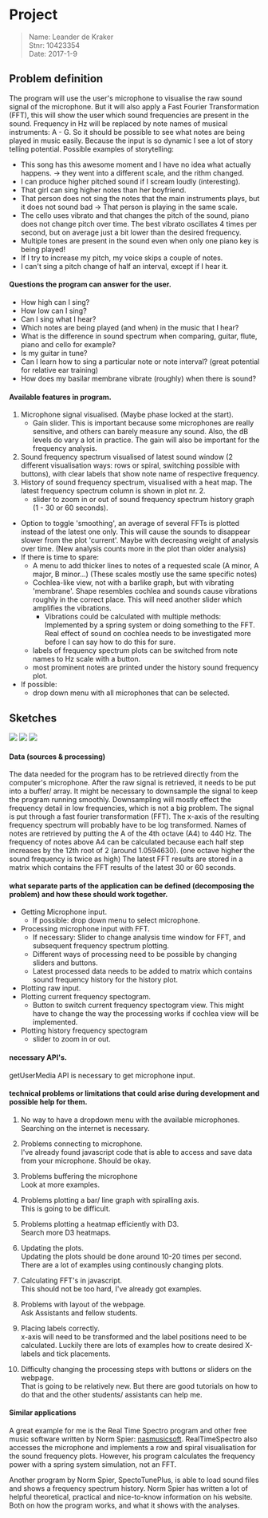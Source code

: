 # Project

> Name: Leander de Kraker<br>
> Stnr: 10423354<br>
> Date: 2017-1-9<br>

## Problem definition

The program will use the user's microphone to visualise the raw sound signal of the microphone. 
But it will also apply a Fast Fourier Transformation (FFT), this will show the user which sound frequencies are present in the sound. 
Frequency in Hz will be replaced by note names of musical instruments: A - G. So it should be possible to see what notes are being played in music easily.
Because the input is so dynamic I see a lot of story telling potential. 
Possible examples of storytelling: <br>
- This song has this awesome moment and I have no idea what actually happens. -> they went into a different scale, and the rithm changed.<br>
- I can produce higher pitched sound if I scream loudly (interesting).<br>
- That girl can sing higher notes than her boyfriend.<br>
- That person does not sing the notes that the main instruments plays, but it does not sound bad -> That person is playing in the same scale.<br>
- The cello uses vibrato and that changes the pitch of the sound, piano does not change pitch over time.
The best vibrato oscillates 4 times per second, but on average just a bit lower than the desired frequency.<br>
- Multiple tones are present in the sound even when only one piano key is being played!<br>
- If I try to increase my pitch, my voice skips a couple of notes. <br>
- I can't sing a pitch change of half an interval, except if I hear it.<br>

#### Questions the program can answer for the user.
- How high can I sing?
- How low can I sing?
- Can I sing what I hear?
- Which notes are being played (and when) in the music that I hear?
- What is the difference in sound spectrum when comparing, guitar, flute, piano and cello for example?
- Is my guitar in tune?
- Can I learn how to sing a particular note or note interval? (great potential for relative ear training)
- How does my basilar membrane vibrate (roughly) when there is sound?


#### Available features in program.
1. Microphone signal visualised. (Maybe phase locked at the start).
	- Gain slider. This is important because some microphones are really sensitive, and others can barely measure any sound. Also, the dB levels do vary a lot in practice. The gain will also be important for the frequency analysis.
2. Sound frequency spectrum visualised of latest sound window (2 different visualisation ways: rows or spiral, switching possible with buttons), with clear labels that show note name of respective frequency.
3. History of sound frequency spectrum, visualised with a heat map. The latest frequency spectrum column is shown in plot nr. 2.
	- slider to zoom in or out of sound frequency spectrum history graph (1 - 30 or 60 seconds).

- Option to toggle 'smoothing', an average of several FFTs is plotted instead of the latest one only. This will cause the sounds to disappear slower from the plot 'current'. Maybe with decreasing weight of analysis over time. (New analysis counts more in the plot than older analysis)
- If there is time to spare: 
	- A menu to add thicker lines to notes of a requested scale (A minor, A major, B minor...) (These scales mostly use the same specific notes)
	- Cochlea-like view, not with a barlike graph, but with vibrating 'membrane'. Shape resembles cochlea and sounds cause vibrations roughly in the correct place. This will need another slider which amplifies the vibrations.
		- Vibrations could be calculated with multiple methods: Implemented by a spring system or doing something to the FFT. Real effect of sound on cochlea needs to be investigated more before I can say how to do this for sure.
	- labels of frequency spectrum plots can be switched from note names to Hz scale with a button.
	- most prominent notes are printed under the history sound frequency plot.
- If possible: 
	- drop down menu with all microphones that can be selected.

## Sketches

![](doc/Sketch_001.jpg)
![](doc/Sketch_002.jpg)
![](doc/Sketch_003.jpg)

#### Data (sources & processing)
The data needed for the program has to be retrieved directly from the computer's microphone.
After the raw signal is retrieved, it needs to be put into a buffer/ array. 
It might be necessary to downsample the signal to keep the program running smoothly. Downsampling will mostly effect the frequency detail in low frequencies, which is not a big problem.
The signal is put through a fast fourier transformation (FFT). The x-axis of the resulting frequency spectrum will probably have to be log transformed.
Names of notes are retrieved by putting the A of the 4th octave (A4) to 440 Hz. The frequency of notes above A4 can be calculated because each half step increases by the 12th root of 2 (around 1.0594630). (one octave higher the sound frequency is twice as high)
The latest FFT results are stored in a matrix which contains the FFT results of the latest 30 or 60 seconds.

#### what separate parts of the application can be defined (decomposing the problem) and how these should work together.
- Getting Microphone input.
	- If possible: drop down menu to select microphone.
- Processing microphone input with FFT. 
	- If necessary: Slider to change analysis time window for FFT, and subsequent frequency spectrum plotting.
	- Different ways of processing need to be possible by changing sliders and buttons. 
	- Latest processed data needs to be added to matrix which contains sound frequency history for the history plot.
- Plotting raw input.
- Plotting current frequency spectogram.
	- Button to switch current frequency spectogram view. This might have to change the way the processing works if cochlea view will be implemented.
- Plotting history frequency spectogram
	- slider to zoom in or out.

#### necessary API's.
getUserMedia API is necessary to get microphone input.

#### technical problems or limitations that could arise during development and possible help for them.
1. No way to have a dropdown menu with the available microphones.<br>
Searching on the internet is necessary.

1. Problems connecting to microphone.<br>
I've already found javascript code that is able to access and save data from your microphone. Should be okay.

2. Problems buffering the microphone<br>
Look at more examples.

3. Problems plotting a bar/ line graph with spiralling axis.<br>
This is going to be difficult.

4. Problems plotting a heatmap efficiently with D3. <br>
Search more D3 heatmaps.

5. Updating the plots.<br>
Updating the plots should be done around 10-20 times per second. There are a lot of examples using continously changing plots.

6. Calculating FFT's in javascript.<br>
This should not be too hard, I've already got examples.

7. Problems with layout of the webpage.<br>
Ask Assistants and fellow students.

8. Placing labels correctly.<br>
x-axis will need to be transformed and the label positions need to be calculated. Luckily there are lots of examples how to create desired X-labels and tick placements.

9. Difficulty changing the processing steps with buttons or sliders on the webpage.<br>
That is going to be relatively new. But there are good tutorials on how to do that and the other students/ assistants can help me.


#### Similar applications
A great example for me is the Real Time Spectro program and other free music software written by Norm Spier: [nasmusicsoft](http://nasmusicsoft.com/Spectratune.php "Norm Spier's site"). 
RealTimeSpectro also accesses the microphone and implements a row and spiral visualisation for the sound frequency plots. However, his program calculates the frequency power with a spring system simulation, not an FFT.

Another program by Norm Spier, SpectoTunePlus, is able to load sound files and shows a frequency spectrum history.
Norm Spier has written a lot of helpful theoretical, practical and nice-to-know information on his website. Both on how the program works, and what it shows with the analyses.

